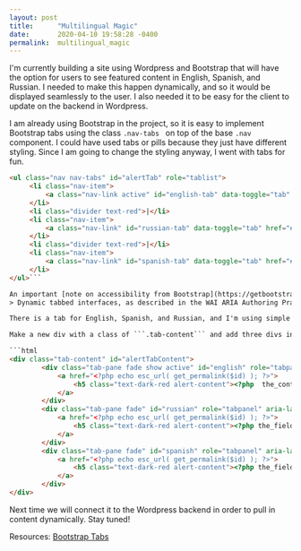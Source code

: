 ```yaml
---
layout: post
title:      "Multilingual Magic"
date:       2020-04-10 19:58:28 -0400
permalink:  multilingual_magic
---
```



I'm currently building a site using Wordpress and Bootstrap that will have the option for users to see featured content in English, Spanish, and Russian. I needed to make this happen dynamically, and so it would be displayed seamlessly to the user. I also needed it to be easy for the client to update on the backend in Wordpress. 

I am already using Bootstrap in the project, so it is easy to implement Bootstrap tabs using the class ```.nav-tabs ``` on top of the base ```.nav``` component. I could have used tabs or pills because they just have different styling. Since I am going to change the styling anyway, I went with tabs for fun. 

```html 
<ul class="nav nav-tabs" id="alertTab" role="tablist">
     <li class="nav-item">
         <a class="nav-link active" id="english-tab" data-toggle="tab" href="#english" role="tab" aria-controls="english" aria-selected="true">EN</a>
     </li>
     <li class="divider text-red">|</li>
     <li class="nav-item">
         <a class="nav-link" id="russian-tab" data-toggle="tab" href="#russian" role="tab" aria-controls="russian" aria-selected="false">RU</a>
     </li>
     <li class="divider text-red">|</li>
     <li class="nav-item">
         <a class="nav-link" id="spanish-tab" data-toggle="tab" href="#spanish" role="tab" aria-controls="spanish" aria-selected="false">SP</a>
     </li>
</ul>```

An important [note on accessibility from Bootstrap](https://getbootstrap.com/docs/4.4/components/navs/#javascript-behavior):
> Dynamic tabbed interfaces, as described in the WAI ARIA Authoring Practices, require role="tablist", role="tab", role="tabpanel", and additional aria- attributes in order to convey their structure, functionality and current state to users of assistive technologies (such as screen readers).

There is a tab for English, Spanish, and Russian, and I'm using simple vertical line dividers to separate the three tabs. To make the tabs toggleable, we need to add the attribute ```data-toggle="tab"``` to each tab link.  Now we need to add in the JavaScript behavior to make the tabs dynamic.  

Make a new div with a class of ```.tab-content``` and add three divs inside, each with a ```.tab-pane``` class and a unique ID for every tab that will correspond to the href element in each of the tabs above.

```html
<div class="tab-content" id="alertTabContent">
        <div class="tab-pane fade show active" id="english" role="tabpanel" aria-labelledby="english-tab">
            <a href="<?php echo esc_url( get_permalink($id) ); ?>">
                <h5 class="text-dark-red alert-content"><?php  the_content(); ?></h5>
            </a>
        </div>
        <div class="tab-pane fade" id="russian" role="tabpanel" aria-labelledby="russian-tab">
            <a href="<?php echo esc_url( get_permalink($id) ); ?>">
                <h5 class="text-dark-red alert-content"><?php the_field('russian'); ?></h5>
            </a>
        </div>
        <div class="tab-pane fade" id="spanish" role="tabpanel" aria-labelledby="spanish-tab">
            <a href="<?php echo esc_url( get_permalink($id) ); ?>">
                <h5 class="text-dark-red alert-content"><?php the_field('spanish'); ?></h5>
            </a>
        </div>
</div>
```


Next time we will connect it to the Wordpress backend in order to pull in content dynamically. Stay tuned!





Resources:
[Bootstrap Tabs](https://getbootstrap.com/docs/4.4/components/navs/#tabs)
